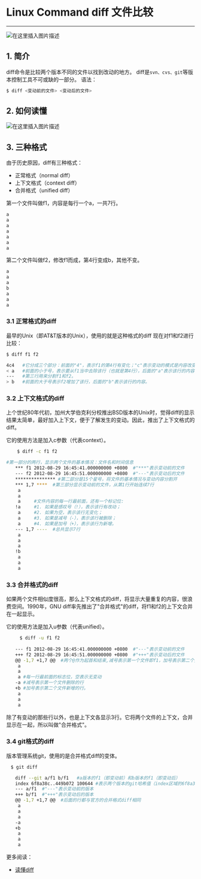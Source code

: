 #  Linux Command  diff 文件比较



----

![在这里插入图片描述](https://i-blog.csdnimg.cn/blog_migrate/e015eb370a7b969c716cb6453e38589e.gif#pic_center)


## 1. 简介
diff命令是比较两个版本不同的文件以找到改动的地方。
diff是`svn、cvs、git`等版本控制工具不可或缺的一部分。
语法：

```bash
$ diff <变动前的文件> <变动后的文件>
```
## 2. 如何读懂
![在这里插入图片描述](https://i-blog.csdnimg.cn/blog_migrate/14ce50b7df95a0a0783ff947f78a6315.png)
## 3. 三种格式

由于历史原因，diff有三种格式：
 - 正常格式（normal diff）
- 上下文格式（context diff）
- 合并格式（unified diff）

第一个文件叫做f1，内容是每行一个a，一共7行。

```bash
a
a
a
a
a
a
a
```

第二个文件叫做f2，修改f1而成，第4行变成b，其他不变。

```bash
a
a
a
b
a
a
a
```
### 3.1 正常格式的diff
最早的Unix（即AT&T版本的Unix），使用的就是这种格式的diff
现在对f1和f2进行比较：

```bash
$ diff f1 f2

4c4   #它分成三个部分：前面的"4"，表示f1的第4行有变化；"c"表示变动的模式是内容改变（change），其他模式还有"增加"（a，代表addition）和"删除"（d，代表deletion）；后面的"4"，表示变动后变成f2的第4行。
< a   #前面的小于号，表示要从f1当中去除该行（也就是第4行），后面的"a"表示该行的内容。
---   #第三行用来分割f1和f2。
> b   #前面的大于号表示f2增加了该行，后面的"b"表示该行的内容。
```
### 3.2 上下文格式的diff

上个世纪80年代初，加州大学伯克利分校推出BSD版本的Unix时，觉得diff的显示结果太简单，最好加入上下文，便于了解发生的变动。因此，推出了上下文格式的diff。

它的使用方法是加入c参数（代表context）。

```bash
    $ diff -c f1 f2

#第一部分的两行，显示两个文件的基本情况：文件名和时间信息
　　*** f1 2012-08-29 16:45:41.000000000 +0800  #"***"表示变动前的文件
　　--- f2 2012-08-29 16:45:51.000000000 +0800  #"---"表示变动后的文件
　　*************** #第二部分是15个星号，将文件的基本情况与变动内容分割开
　　*** 1,7 ****  #第三部分显示变动前的文件，从第1行开始连续7行
　　 a
　　 a
　　 a     #文件内容的每一行最前面，还有一个标记位:
　　!a     #1. 如果是感叹号（!），表示该行有改动；
　　 a     #2. 如果为空，表示该行无变化；
　　 a     #3. 如果是减号（-），表示该行被删除；
　　 a     #4. 如果是加号（+），表示该行为新增。
　　--- 1,7 ----  #总共显示7行
　　 a
　　 a
　　 a
　　!b
　　 a
　　 a
　　 a
```

### 3.3 合并格式的diff

如果两个文件相似度很高，那么上下文格式的diff，将显示大量重复的内容，很浪费空间。1990年，GNU diff率先推出了"合并格式"的diff，将f1和f2的上下文合并在一起显示。

它的使用方法是加入u参数（代表unified）。

```bash
     $ diff -u f1 f2
     
　　--- f1 2012-08-29 16:45:41.000000000 +0800  #"---"表示变动前的文件
　　+++ f2 2012-08-29 16:45:51.000000000 +0800  #"+++"表示变动后的文件
　　@@ -1,7 +1,7 @@  #两个@作为起首和结束,减号表示第一个文件即f1，加号表示第二个文件即f2
　　 a
　　 a
　　 a #每一行最前面的标志位，空表示无变动
　　-a #减号表示第一个文件删除的行
　　+b #加号表示第二个文件新增的行。
　　 a
　　 a
　　 a
```
除了有变动的那些行以外，也是上下文各显示3行。它将两个文件的上下文，合并显示在一起，所以叫做"合并格式"。

### 3.4 git格式的diff

版本管理系统git，使用的是合并格式diff的变体。

```bash
　$ git diff

　　diff --git a/f1 b/f1   #a版本的f1（即变动前）和b版本的f1（即变动后）
　　index 6f8a38c..449b072 100644 #表示两个版本的git哈希值（index区域的6f8a38c对象，与工作目录区域的449b072对象进行比较），最后的六位数字是对象的模式（普通文件，644权限）。
　　--- a/f1  #"---"表示变动前的版本
　　+++ b/f1  #"+++"表示变动后的版本
　　@@ -1,7 +1,7 @@  #后面的行都与官方的合并格式diff相同
　　 a
　　 a
　　 a
　　-a
　　+b
　　 a
　　 a
　　 a
```

更多阅读：

 - [读懂diff](http://www.ruanyifeng.com/blog/2012/08/how_to_read_diff.html)

